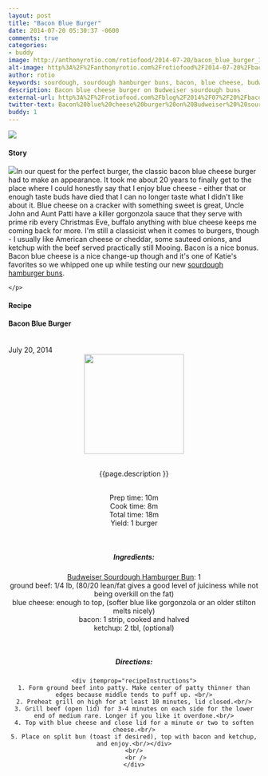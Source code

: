 ```yaml
---
layout: post
title: "Bacon Blue Burger"
date: 2014-07-20 05:30:37 -0600
comments: true
categories: 
- buddy
image: http://anthonyrotio.com/rotiofood/2014-07-20/bacon_blue_burger_1.jpg
alt-image: http%3A%2F%2Fanthonyrotio.com%2Frotiofood%2F2014-07-20%2Fbacon_blue_burger_1.jpg
author: rotio
keywords: sourdough, sourdough hamburger buns, bacon, blue cheese, budweiser, burger
description: Bacon blue cheese burger on Budweiser sourdough buns
external-url: http%3A%2F%2Frotiofood.com%2Fblog%2F2014%2F07%2F20%2Fbacon-blue-burger%2F
twitter-text: Bacon%20blue%20cheese%20burger%20on%20Budweiser%20%20sourdough%20buns
buddy: 1
---
```

<!-- more -->
<img src="http://anthonyrotio.com/rotiofood/2014-07-20/bacon_blue_burger_1.jpg" />
<a href="https://plus.google.com/107103100819027957630?rel=author" style="display:none">{{page.author }}</a>

<h4>Story</b> </h4>
 <div>
	<p>
	<img src="http://anthonyrotio.com/rotiofood/2014-07-20/bacon_blue_burger_2.jpg"/>In our quest for the perfect burger, the classic bacon blue cheese burger had to make an appearance. It took me about 20 years to finally get to the place where I could honestly say that I enjoy blue cheese - either that or enough taste buds have died that I can no longer taste what I didn't like about it. Blue cheese on a cracker with something sweet is great, Uncle John and Aunt Patti have a killer gorgonzola sauce that they serve with prime rib every Christmas Eve, buffalo anything with blue cheese keeps me coming back for more. I'm still a classicist when it comes to burgers, though - I usually like American cheese or cheddar, some sauteed onions, and ketchup with the beef served practically still Mooing. Bacon is a nice bonus. Bacon blue cheese is a nice change-up though and it's one of Katie's favorites so we whipped one up while testing our new <a target="_blank" href="http://www.rotiofood.com/blog/2014/07/15/sourdough-hamburger-buns/">sourdough hamburger buns</a>.

	</p> 
 </div>
<h4>Recipe</b> </h4> 
  <div itemscope itemtype="http://schema.org/Recipe" >
  <h4 itemprop="name">Bacon Blue Burger</h4>
  
  <br />
    July 20, 2014
<center>
  <img itemprop="image" width="200px"  src="http://anthonyrotio.com/rotiofood/2014-07-20/bacon_blue_burger_1.jpg" />
  
  <br /><span itemprop="description">{{page.description }}</span><br />

  <br />Prep time: <time datetime="PT0H10M" itemprop="prepTime">10m</time>
  <br />Cook time: <time datetime="PT0H8M" itemprop="cookTime">8m</time>
  <br />Total time: <time datetime="PT0H25M" itemprop="totalTime">18m</time>
  <br />Yield: <span itemprop="recipeYield">1 burger</span>
  
  <br/>
 <h5>Ingredients:</h5>
	<span itemprop="ingredients" itemscope itemtype="http://schema.org/ingredients">
	  <span itemprop="name"><a href="http://www.rotiofood.com/blog/2014/07/15/sourdough-hamburger-buns/">Budweiser Sourdough Hamburger Bun</a></span>: 
	  <span itemprop="amount">1</span>
	</span><br />
	<span itemprop="ingredients" itemscope itemtype="http://schema.org/ingredients">
	  <span itemprop="name">ground beef</span>: 
	  <span itemprop="amount">1/4 lb</span>, (80/20 lean/fat gives a good level of juiciness while not being overkill on the fat)
	</span><br />
	<span itemprop="ingredients" itemscope itemtype="http://schema.org/ingredients">
	  <span itemprop="name">blue cheese</span>: 
	  <span itemprop="amount">enough to top</span>, (softer blue like gorgonzola or an older stilton melts nicely)
	</span><br />
	<span itemprop="ingredients" itemscope itemtype="http://schema.org/ingredients">
	  <span itemprop="name">bacon</span>: 
	  <span itemprop="amount">1 strip</span>, cooked and halved
	</span><br />
	<span itemprop="ingredients" itemscope itemtype="http://schema.org/ingredients">
	  <span itemprop="name">ketchup</span>: 
	  <span itemprop="amount">2 tbl</span>, (optional)
	</span><br />
	
  <br /><h5>Directions:</h5>
	
    <div itemprop="recipeInstructions">
	1. Form ground beef into patty. Make center of patty thinner than edges because middle tends to puff up. <br/>
	2. Preheat grill on high for at least 10 minutes, lid closed.<br/>
	3. Grill beef (open lid) for 3-4 minutes on each side for the lower end of medium rare. Longer if you like it overdone.<br/>
	4. Top with blue cheese and close lid for a minute or two to soften cheese.<br/>
	5. Place on split bun (toast if desired), top with bacon and ketchup, and enjoy.<br/></div>
	 <br/> 
	 <br />
	</div>

</div>


